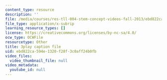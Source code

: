 ```yaml
---
content_type: resource
description: ''
file: /media/courses/res-tll-004-stem-concept-videos-fall-2013/ebd822ca594e1320f28f3c0aff24b0fb_DRte6vRCIgI.srt
file_type: application/x-subrip
learning_resource_types: []
license: https://creativecommons.org/licenses/by-nc-sa/4.0/
ocw_type: OCWFile
resourcetype: Other
title: 3play caption file
uid: ebd822ca-594e-1320-f28f-3c0aff24b0fb
video_files:
  video_thumbnail_file: null
video_metadata:
  youtube_id: null
---
```

